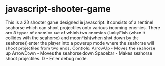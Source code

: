 # javascript-shooter-game
This is a 2D shooter game designed in javascript.
It consists of a sentinel seahorse which can shoot projectiles onto various incoming enemies.
There are 8 types of enemies out of which two enemies (luckyFish (when it collides with the seahorse) and moonFish(when shot down by the seahorse)) enter the player into a powerup mode where the seahorse will shoot projectiles from two ends.
Controls:
ArrowUp - Moves the seahorse up
ArrowDown - Moves the seahorse down
Spacebar - Makes seahorse shoot projectiles.
D - Enter debug mode.
